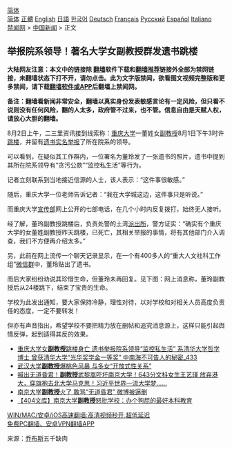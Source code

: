  <!-- 面包屑导航 --> <div class="breadcrumb"><!-- GTranslate: https://gtranslate.io/ -->  <div class="switcher notranslate">  <div class="selected">  <a href="#" onclick="return false;"> 简体</a>  </div>  <div class="option">  <a href="https://www.bannedbook.org" onclick="doGTranslate('zh-CN|zh-CN');jQuery('div.switcher div.selected a').html(jQuery(this).html());return false;" title="简体中文" class="nturl selected"> 简体</a>  <a href="https://www.bannedbook.org/zh-tw/" onclick="doGTranslate('zh-CN|zh-TW');jQuery('div.switcher div.selected a').html(jQuery(this).html());return false;" title="繁體中文" class="nturl"> 正體</a>  <a href="https://www.bannedbook.org/en/" onclick="doGTranslate('zh-CN|en');jQuery('div.switcher div.selected a').html(jQuery(this).html());return false;" title="English" class="nturl"> English</a>  <a href="https://www.bannedbook.org/ja/" onclick="doGTranslate('zh-CN|ja');jQuery('div.switcher div.selected a').html(jQuery(this).html());return false;" title="日本語" class="nturl"> 日語</a>  <a href="https://www.bannedbook.org/ko/" onclick="doGTranslate('zh-CN|ko');jQuery('div.switcher div.selected a').html(jQuery(this).html());return false;" title="한국어" class="nturl"> 한국어</a>  <a href="https://www.bannedbook.org/de/" onclick="doGTranslate('zh-CN|de');jQuery('div.switcher div.selected a').html(jQuery(this).html());return false;" title="Deutsch" class="nturl"> Deutsch</a>  <a href="https://www.bannedbook.org/fr/" onclick="doGTranslate('zh-CN|fr');jQuery('div.switcher div.selected a').html(jQuery(this).html());return false;" title="Français" class="nturl"> Français</a>  <a href="https://www.bannedbook.org/ru/" onclick="doGTranslate('zh-CN|ru');jQuery('div.switcher div.selected a').html(jQuery(this).html());return false;" title="Русский" class="nturl"> Русский</a>  <a href="https://www.bannedbook.org/es/" onclick="doGTranslate('zh-CN|es');jQuery('div.switcher div.selected a').html(jQuery(this).html());return false;" title="Español" class="nturl"> Español</a>  <a href="https://www.bannedbook.org/it/" onclick="doGTranslate('zh-CN|it');jQuery('div.switcher div.selected a').html(jQuery(this).html());return false;" title="Italiano" class="nturl"> Italiano</a>  </div>  </div>      <div class='breadcrumb-sub'><!-- Breadcrumb NavXT 6.3.0 --> <a href="https://www.bannedbook.org/" class="home">禁闻网</a> &gt; <a href="https://www.bannedbook.org/bnews/cnnews/" class="category">中国新闻</a> &gt; 正文</div></div><h2>举报院系领导！著名大学女副教授群发遗书跳楼</h2> <p class="notice"><b>大陆网友注意：本文中的链接除 <a href="https://github.com/bannedbook/fanqiang" >翻墙</a>软件下载和<a href="https://github.com/killgcd/justmysocks/blob/master/README.md">翻墙推荐</a>链接外全部为禁网链接，未翻墙状态下打不开，请勿点击。此为文字版禁闻，欲看图文视频完整版和更多禁闻，请下载<a href="https://github.com/bannedbook/fanqiang">翻墙软件或APP</a>后翻墙上禁闻网。</p><p>备注：翻墙看新闻非常安全，翻墙以真实身份发表敏感言论有一定风险，但只看不说则没有任何风险，翻的人太多，政府管不过来，也不管。信息自由是天赋人权，请放心大胆的翻墙。</b></p>  <div class="entry"> <p id="conimg">8月2日上午，二三里资讯接到线索称：<a href="https://www.bannedbook.org/bnews/tag/%E9%87%8D%E5%BA%86%E5%A4%A7%E5%AD%A6/" class="st_tag internal_tag" rel="tag" title="标签 重庆大学 下的日志">重庆大学</a>一董姓女<a href="https://www.bannedbook.org/bnews/tag/%E5%89%AF%E6%95%99%E6%8E%88/" class="st_tag internal_tag" rel="tag" title="标签 副教授 下的日志">副教授</a>8月1日下午3时许<a href="https://www.bannedbook.org/bnews/tag/%e8%b7%b3%e6%a5%bc/" class="st_tag internal_tag" rel="tag" title="标签 跳楼 下的日志">跳楼</a>，并留有<a href="https://www.bannedbook.org/bnews/tag/%E9%81%97%E4%B9%A6/" class="st_tag internal_tag" rel="tag" title="标签 遗书 下的日志">遗书</a><a href="https://www.bannedbook.org/bnews/tag/%e5%ae%9e%e5%90%8d%e4%b8%be%e6%8a%a5/" class="st_tag internal_tag" rel="tag" title="标签 实名举报 下的日志">实名举报</a>了所在院系的领导。</p> <p>可以看到，在疑似其工作群内，一位署名为董玲发了一张遗书的照片，遗书中提到其所在院系领导有“贪污公款”“监控私生活”等行为。</p> <p>记者立刻联系到当地接近信源的人士，该人表示：“这件事很敏感。”</p>  <p>随后，重庆大学一位老师告诉记者：“我在大学城这边，这件事只是听说。”</p> <p>而重庆大学<a href="https://www.bannedbook.org/bnews/tag/%e5%ae%a3%e4%bc%a0%e9%83%a8/" class="st_tag internal_tag" rel="tag" title="标签 宣传部 下的日志">宣传部</a>网上公开的七部电话，在几个小时内反复拨打，始终无人接听。</p> <p>经了解，董玲副教授跳楼后，负责处警的土湾<a href="https://www.bannedbook.org/bnews/tag/%e6%b4%be%e5%87%ba%e6%89%80/" class="st_tag internal_tag" rel="tag" title="标签 派出所 下的日志">派出所</a>，警方证实：“确实有个重庆大学的女董姓副教授昨天跳楼，已死亡，其相关举报的事情，将有其他部门介入调查，我们不方便再介绍太多。”</p>  <p>另，此前在网上流传一个聊天记录显示，在一个有400多人的“重大人文社科工作组”<a href="https://www.bannedbook.org/bnews/tag/%e5%be%ae%e4%bf%a1%e7%be%a4/" class="st_tag internal_tag" rel="tag" title="标签 微信群 下的日志">微信群</a>中，董玲贴出了遗书。</p> <p>而后大家纷纷劝说其珍惜生命，但董玲未再回复。见下图：网上消息称，董玲副教授后从24楼跳下，结束了宝贵的生命。</p> <p>学校为此发出通知，要大家保持冷静，理性对待，以对学校和对相关人员高度负责任的态度，一定不要转发！</p>  <p>但亦有声音指出，希望学校不要把精力放在删帖和追究消息源上，这样只能引起舆情反弹，起到适得其反的效果。</p> <ul class='op-related-articles' title='相关阅读'> <li><a href='https://www.bannedbook.org/bnews/comments/20210804/1599729.html' target='_blank'>重庆大学女<b>副教授</b>跳楼身亡 遗书举报院系领导“监控私生活” 系清华大学哲学博士 曾获清华大学“光华奖学金一等奖” 中南海不可告人的秘密_433</a></li> <li><a href='https://www.bannedbook.org/bnews/comments/20210723/1592475.html' target='_blank'>武汉大学<b>副教授</b>爆桃色风暴 与多女“开放式性关系”</a></li> <li><a href='https://www.bannedbook.org/bnews/bannedvideo/20210713/1586018.html' target='_blank'>喊出无道昏君！<b>副教授</b>武黎嵩吓坏南京大学！643分文科女生王艺瑾 放弃港大，穿旗袍去北大学马克思！习近平世界一流大学梦……</a></li> <li><a href='https://www.bannedbook.org/bnews/cbnews/20210712/1585140.html' target='_blank'>南京大学<b>副教授</b>火了 敢骂“无道昏君” 微博被逼删</a></li> <li><a href='https://www.bannedbook.org/bnews/baitai/20210710/1584540.html' target='_blank'>【404文库】南京大学<b>副教授</b>怒批学校：办个狗屁的最好本科教育</a></li> </ul> <p class="texttj"> <a href="https://github.com/bannedbook/fanqiang/wiki/V2ray%E6%9C%BA%E5%9C%BA" target="_blank">WIN/MAC/安卓/iOS高速翻墙:高清视频秒开,超低延迟</a><br/> <a href="https://github.com/bannedbook/fanqiang/wiki/%E7%A6%81%E9%97%BB%E7%BD%91%E5%AE%89%E5%8D%93%E7%BF%BB%E5%A2%99%E6%96%B0%E9%97%BBAPP" target="_blank">免费PC翻墙、安卓VPN翻墙APP</a></p><p> 来源：<a href="https://www.bannedbook.org/bnews/tag/%e4%b9%94%e5%b8%83%e6%96%af/" class="st_tag internal_tag" rel="tag" title="标签 乔布斯 下的日志">乔布斯</a>五千缺肉 </p> <a name='sharetosocial'></a>  <div style="margin-bottom:5px;padding-bottom:5px;clear:both"> <div id="archive-pix-1" class="banner-ads"> <!-- AuctionX Display platform tag START --> <div id="26318x728x90x621x_ADSLOT2" clicktrack="%%CLICK_URL_ESC%%"></div> <!-- AuctionX Display platform tag END --> </div> <div id="archive-pix-2" class="banner-ads"> <!-- AuctionX Display platform tag START --> <div id="26315x300x250x621x_ADSLOT2" clicktrack="%%CLICK_URL_ESC%%"></div> <!-- AuctionX Display platform tag END --> </div> </div>  <div id="archive-pix-1" class="banner-ads"> <!-- AuctionX Display platform tag START --> <div id="26318x728x90x621x_ADSLOT3" clicktrack="%%CLICK_URL_ESC%%"></div> <!-- AuctionX Display platform tag END --> </div> </div><!--END ENTRY--> 